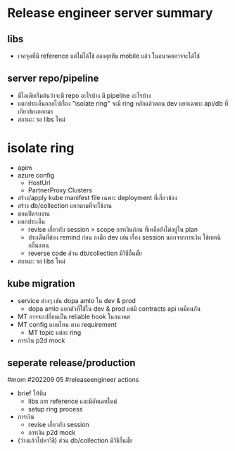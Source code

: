 # Release engineer server summary

## libs
- เจอจุดที่มี reference แต่ไม่ได้ใช้ ลองคุยทีม mobile แล้ว ในอนาคตอาจจะได้ใช้

## server repo/pipeline
- มีไอเดียเริ่มต้นว่าจะมี repo อะไรบ้าง มี pipeline อะไรบ้าง
- แตกประเด็นออกไปเรื่อง "isolate ring" จะมี ring หลักแล้วตอน dev แยกเฉพาะ api/db ที่เกียวข้องออกมา
- สถานะ: รอ libs ใหม่

# isolate ring
- apim
- azure config
    - HostUrl
    - PartnerProxy:Clusters
- สร้าง/apply kube manifest file เฉพาะ deployment ที่เกี่ยวข้อง
- สร้าง db/collection แยกตามที่จะใช้งาน
- ตอนปิดจบงาน
- แตกประเด็น
    - revise เกี่ยวกับ session > scope การเงินก่อน ที่เหลือยังไม่อยู่ใน plan
    - ประเด็นที่ต้อง remind ก่อน ลงมือ dev เช่น เรื่อง session นอกจากการเงิน ใช้เทคนิกอื่นแทน
    - reverse code ส่วน db/collection มีวิธีอื่นมั้ย
- สถานะ: รอ libs ใหม่

## kube migration
- service ต่างๆ เช่น dopa amlo ใน dev & prod
    - dopa amlo แยกตัวที่ใช้ใน dev & prod แต่มี contracts api เหมือนกัน
- MT อาจจะเปลี่ยนเป็น reliable hook ในอนาคต
- MT config แบบไหน ตาม requirement
    - MT topic แต่ละ ring
- การเงิน p2d mock

## seperate release/production


#mom #202209 05 #releaseengineer 
actions
- brief ให้ทีม
    - libs การ reference และมีอัพเดทใหม่
    - setup ring process
- การเงิน
    - revise เกี่ยวกับ session
    - การเงิน p2d mock
- (ว่างแล้วไปหาวิธี) ส่วน db/collection มีวิธีอื่นมั้ย

